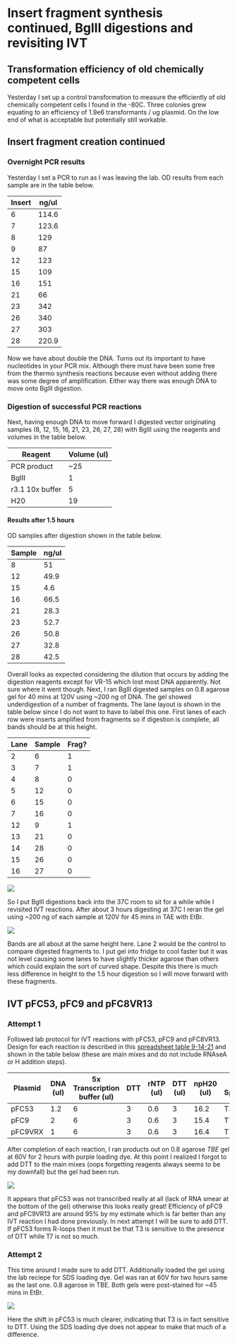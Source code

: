 # Insert fragment synthesis continued, BglII digestions and revisiting IVT

## Transformation efficiency of old chemically competent cells

Yesterday I set up a control transformation to measure the efficiently
of old chemically competent cells I found in the -80C. Three colonies
grew equating to an efficiency of 1.9e6 transformants / ug plasmid. On
the low end of what is acceptable but potentially still workable.


## Insert fragment creation continued

### Overnight PCR results

Yesterday I set a PCR to run as I was leaving the lab. OD results
from each sample are in the table below.

| Insert | ng/ul |
|--------|-------|
| 6      | 114.6 |
| 7      | 123.6 |
| 8      | 129   |
| 9      | 87    |
| 12     | 123   |
| 15     | 109   |
| 16     | 151   |
| 21     | 66    |
| 23     | 342   |
| 26     | 340   |
| 27     | 303   |
| 28     | 220.9 |

Now we have about double the DNA. Turns out its important to have
nucleotides in your PCR mix. Although there must have been some free
from the thermo synthesis reactions because even without adding there
was some degree of amplification. Either way there was enough DNA to
move onto BglII digestion.

### Digestion of successful PCR reactions

Next, having enough DNA to move forward I digested vector originating
samples (8, 12, 15, 16, 21, 23, 26, 27, 28) with BglII using the reagents and volumes in the table below.

| Reagent         | Volume (ul) |
| --------------- | ----------- |
| PCR product     | ~25         |
| BglII           | 1           |
| r3.1 10x buffer | 5           |
| H20             | 19          |



#### Results after 1.5 hours

OD samples after digestion shown in the table below.

| Sample | ng/ul |
|--------|-------|
| 8      | 51    |
| 12     | 49.9  |
| 15     | 4.6   |
| 16     | 66.5  |
| 21     | 28.3  |
| 23     | 52.7  |
| 26     | 50.8  |
| 27     | 32.8  |
| 28     | 42.5  |

Overall looks as expected considering the dilution that occurs by
adding the digestion reagents except for VR-15 which lost most DNA
apparently. Not sure where it went though. Next, I ran BglII digested samples on 0.8 agarose gel for 40 mins at 120V using ~200 ng of DNA.
The gel showed underdigestion of a number of fragments. The lane layout is shown in the table below since I do not want to have to
label this one. First lanes of each row were inserts amplified from
fragments so if digestion is complete, all bands should be at
this height.

| Lane | Sample | Frag? |
|------|--------|-------|
| 2    | 6      | 1     |
| 3    | 7      | 1     |
| 4    | 8      | 0     |
| 5    | 12     | 0     |
| 6    | 15     | 0     |
| 7    | 16     | 0     |
| 12   | 9      | 1     |
| 13   | 21     | 0     |
| 14   | 28     | 0     |
| 15   | 26     | 0     |
| 16   | 27     | 0     |

![](images/2021-09-14_10h24m15s-PCR-BglII-digestion-fragments.jpg)

So I put BglII digestions back into the 37C room to sit for a while while I revisited IVT reactions. After about 3 hours digesting at 37C I reran the gel using ~200 ng of each sample at 120V for 45 mins in TAE with EtBr.

![](images/VR-inserts-BglII-digest-3hr-9-14-21.svg)

Bands are all about at the same height here. Lane 2 would be the
control to compare digested fragments to. I put gel into fridge to
cool faster but it was not level causing some lanes to have slightly thicker agarose than others which could explain the sort of curved shape. Despite this there is much less difference in height to
the 1.5 hour digestion so I will move forward with these fragments.




## IVT pFC53, pFC9 and pFC8VR13

### Attempt 1

Followed lab protocol for IVT reactions with pFC53, pFC9 and pFC8VR13.
Design for each reaction is described in this [spreadsheet table 9-14-21](https://docs.google.com/spreadsheets/d/1MHvlWMkcTyaiC89gw1SH2E4P3L9vcjeuG9Od9_k7VZA/edit?usp=sharing) and shown in the table below (these are main mixes and do not include RNAseA or H addition steps).

| Plasmid | DNA (ul) | 5x Transcription buffer (ul) | DTT | rNTP (ul) | DTT (ul) | npH20 (ul) | Pol Species |
|---------|----------|------------------------------|-----|-----------|----------|------------|-------------|
| pFC53   |      1.2 |                            6 |   3 |       0.6 |        3 |       16.2 | T3          |
| pFC9    |        2 |                            6 |   3 |       0.6 |        3 |       15.4 | T7          |
| pFC9VRX |        1 |                            6 |   3 |       0.6 |        3 |       16.4 | T7          |

After completion of each reaction, I ran products out on 0.8 agarose
*TBE* gel at 60V for 2 hours with purple loading dye. At this point I realized I forgot to
add DTT to the main mixes (oops forgetting reagents always seems to
be my downfall) but the gel had been run.

![](images/IVTpFC53-9-9VR13-9-14-21.svg)

It appears that pFC53 was not transcribed really at all (lack of RNA smear at the bottom of the gel) otherwise this looks really great! Efficiency of pFC9 and pFC9VR13 are around 95% by my estimate which is
far better than any IVT reaction I had done previously. In next attempt I will be sure to add DTT. If pFC53 forms R-loops then
it must be that T3 is sensitive to the presence of DTT while T7 is not
so much.

### Attempt 2

This time around I made sure to add DTT. Additionally loaded the
gel using the lab reciepe for SDS loading dye. Gel was ran at 60V
for two hours same as the last one. 0.8 agarose in TBE. Both gels were
post-stained for ~45 mins in EtBr.

![](images/IVT-pFC53-9-9VR13-attempt-2-9-14-21.svg)

Here the shift in pFC53 is much clearer, indicating that T3 is
in fact sensitive to DTT. Using the SDS loading dye does not appear
to make that much of a difference.

